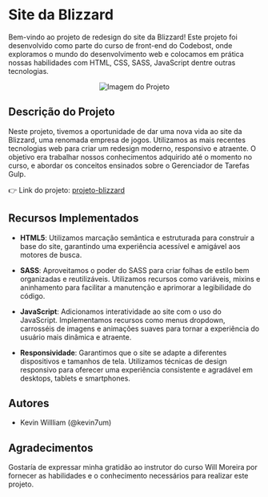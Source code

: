 # Site da Blizzard
Bem-vindo ao projeto de redesign do site da Blizzard! Este projeto foi desenvolvido como parte do curso de front-end do Codebost, onde exploramos o mundo do desenvolvimento web e colocamos em prática nossas habilidades com HTML, CSS, SASS, JavaScript dentre outras tecnologias.

<div align="center">
  <img src="https://github.com/kevin7um/projeto-blizzard/assets/60854141/3db3be4a-0613-44e0-a77b-981a02f40111" alt="Imagem do Projeto"/>
</div>

## Descrição do Projeto

Neste projeto, tivemos a oportunidade de dar uma nova vida ao site da Blizzard, uma renomada empresa de jogos. Utilizamos as mais recentes tecnologias web para criar um redesign moderno, responsivo e atraente. O objetivo era trabalhar nossos conhecimentos adquirido até o momento no curso, e abordar os conceitos ensinados sobre o Gerenciador de Tarefas Gulp.

👉 Link do projeto: <a href="https://kevin7um.github.io/projeto-blizzard/">projeto-blizzard</a>

## Recursos Implementados

- **HTML5**: Utilizamos marcação semântica e estruturada para construir a base do site, garantindo uma experiência acessível e amigável aos motores de busca.

- **SASS**: Aproveitamos o poder do SASS para criar folhas de estilo bem organizadas e reutilizáveis. Utilizamos recursos como variáveis, mixins e aninhamento para facilitar a manutenção e aprimorar a legibilidade do código.

- **JavaScript**: Adicionamos interatividade ao site com o uso do JavaScript. Implementamos recursos como menus dropdown, carrosséis de imagens e animações suaves para tornar a experiência do usuário mais dinâmica e atraente.

- **Responsividade**: Garantimos que o site se adapte a diferentes dispositivos e tamanhos de tela. Utilizamos técnicas de design responsivo para oferecer uma experiência consistente e agradável em desktops, tablets e smartphones.

## Autores

- Kevin Willliam (@kevin7um)

## Agradecimentos

Gostaría de expressar minha gratidão ao instrutor do curso Will Moreira por fornecer as habilidades e o conhecimento necessários para realizar este projeto.
